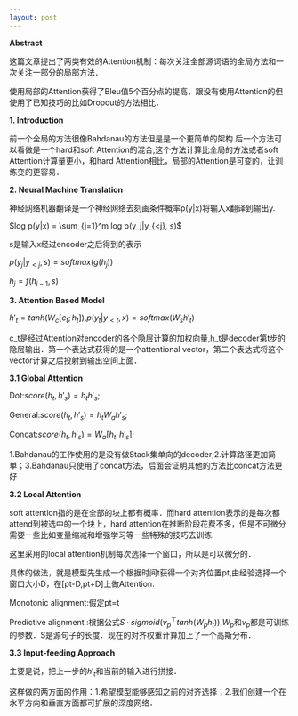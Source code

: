 ```yaml
---
layout: post
---
```


**Abstract**

这篇文章提出了两类有效的Attention机制：每次关注全部源词语的全局方法和一次关注一部分的局部方法．

使用局部的Attention获得了Bleu值5个百分点的提高，跟没有使用Attention的但使用了已知技巧的比如Dropout的方法相比．

**1. Introduction**

前一个全局的方法很像Bahdanau的方法但是是一个更简单的架构.后一个方法可以看做是一个hard和soft Attention的混合,这个方法计算比全局的方法或者soft Attention计算量更小，和hard Attention相比，局部的Attention是可变的，让训练变的更容易．

**2. Neural Machine Translation**

神经网络机器翻译是一个神经网络去刻画条件概率p(y|x)将输入x翻译到输出y.

$log p(y|x) = \sum_{j=1}^m log p(y_j|y_{<j}, s)$

s是输入x经过encoder之后得到的表示

$p(y_j|y_{<j}, s) = softmax(g (h_j))$

$h_j=f(h_{j-1},s)$

**3. Attention Based Model**

$h'_t = tanh(W_c[c_t; h_t])$,$p(y_t|y_{<t}, x) = softmax(W_sh'_t)$ 

c_t是经过Attention对encoder的各个隐层计算的加权向量,h_t是decoder第t步的隐层输出．第一个表达式获得的是一个attentional vector，第二个表达式将这个vector计算之后投射到输出空间上面．

**3.1 Global Attention**

Dot:$score(h_t,h'_s)=h_th'_s$;

General:$score(h_t,h'_s)=h_t W_a h'_s$;

Concat:$score(h_t,h'_s)=W_a[h_t,h'_s]$;

1.Bahdanau的工作使用的是没有做Stack集单向的decoder;2.计算路径更加简单；3.Bahdanau只使用了concat方法，后面会证明其他的方法比concat方法更好

**3.2 Local Attention**

soft attention指的是在全部的块上都有概率．而hard attention表示的是每次都attend到被选中的一个块上，hard attention在推断阶段花费不多，但是不可微分需要一些比如变量缩减和增强学习等一些特殊的技巧去训练.

这里采用的local attention机制每次选择一个窗口，所以是可以微分的．

具体的做法，就是模型先生成一个根据时间t获得一个对齐位置pt,由经验选择一个窗口大小D，在[pt-D,pt+D]上做Attention.

Monotonic alignment:假定pt=t

Predictive alignment :根据公式$S · sigmoid(v^⊤_p tanh(W_p h_t))$,$W_p$和$v_p$都是可训练的参数．S是源句子的长度．现在的对齐权重计算加上了一个高斯分布．

**3.3 Input-feeding Approach**

主要是说，把上一步的$h'_t$和当前的输入进行拼接．

这样做的两方面的作用：1.希望模型能够感知之前的对齐选择；2.我们创建一个在水平方向和垂直方面都可扩展的深度网络．